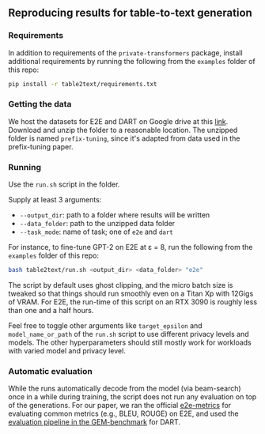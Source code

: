 ## Reproducing results for table-to-text generation

### Requirements

In addition to requirements of the `private-transformers` package, install additional requirements by running the
following from the `examples` folder of this repo:

```bash
pip install -r table2text/requirements.txt
```

### Getting the data

We host the datasets for E2E and DART on Google drive at
this [link](https://drive.google.com/file/d/1Re1wyUPtS3IalSsVVJhSg2sn8UNa7DM7/view?usp=sharing). Download and unzip the
folder to a reasonable location. The unzipped folder is named `prefix-tuning`, since it's adapted from data used in the
prefix-tuning paper.

### Running

Use the `run.sh` script in the folder.

Supply at least 3 arguments:

- `--output_dir`: path to a folder where results will be written
- `--data_folder`: path to the unzipped data folder
- `--task_mode`: name of task; one of `e2e` and `dart`

For instance, to fine-tune GPT-2 on E2E at ε = 8, run the following from the `examples` folder of this repo:

```bash
bash table2text/run.sh <output_dir> <data_folder> "e2e"
```

The script by default uses ghost clipping, and the micro batch size is tweaked so that things should run smoothly even
on a Titan Xp with 12Gigs of VRAM. For E2E, the run-time of this script on an RTX 3090 is roughly less than one and a
half hours.

Feel free to toggle other arguments like `target_epsilon` and `model_name_or_path` of the `run.sh` script to use
different privacy levels and models. The other hyperparameters should still mostly work for workloads with varied model
and privacy level.

### Automatic evaluation

While the runs automatically decode from the model (via beam-search) once in a while during training, the script does
not run any evaluation on top of the generations. For our paper, we ran the
official [e2e-metrics](https://github.com/tuetschek/e2e-metrics) for evaluating common metrics (e.g., BLEU, ROUGE) on
E2E, and used the [evaluation pipeline in the GEM-benchmark](https://github.com/GEM-benchmark/GEM-metrics) for DART.
